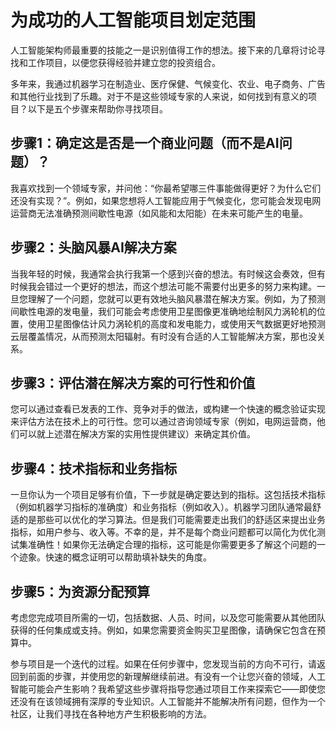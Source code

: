 # 为成功的人工智能项目划定范围

人工智能架构师最重要的技能之一是识别值得工作的想法。接下来的几章将讨论寻找和工作项目，以便您获得经验并建立您的投资组合。

多年来，我通过机器学习在制造业、医疗保健、气候变化、农业、电子商务、广告和其他行业找到了乐趣。对于不是这些领域专家的人来说，如何找到有意义的项目？以下是五个步骤来帮助你寻找项目。


## 步骤1：确定这是否是一个商业问题（而不是AI问题）？
我喜欢找到一个领域专家，并问他：“你最希望哪三件事能做得更好？为什么它们还没有实现？”。例如，如果您想将人工智能应用于气候变化，您可能会发现电网运营商无法准确预测间歇性电源（如风能和太阳能）在未来可能产生的电量。

## 步骤2：头脑风暴AI解决方案
当我年轻的时候，我通常会执行我第一个感到兴奋的想法。有时候这会奏效，但有时候我会错过一个更好的想法，而这个想法可能不需要付出更多的努力来构建。一旦您理解了一个问题，您就可以更有效地头脑风暴潜在解决方案。例如，为了预测间歇性电源的发电量，我们可能会考虑使用卫星图像更准确地绘制风力涡轮机的位置，使用卫星图像估计风力涡轮机的高度和发电能力，或使用天气数据更好地预测云层覆盖情况，从而预测太阳辐射。有时没有合适的人工智能解决方案，那也没关系。

## 步骤3：评估潜在解决方案的可行性和价值
您可以通过查看已发表的工作、竞争对手的做法，或构建一个快速的概念验证实现来评估方法在技术上的可行性。您可以通过咨询领域专家（例如，电网运营商，他们可以就上述潜在解决方案的实用性提供建议）来确定其价值。

## 步骤4：技术指标和业务指标
一旦你认为一个项目足够有价值，下一步就是确定要达到的指标。这包括技术指标（例如机器学习指标的准确度）和业务指标（例如收入）。机器学习团队通常最舒适的是那些可以优化的学习算法。但是我们可能需要走出我们的舒适区来提出业务指标，如用户参与、收入等。不幸的是，并不是每个商业问题都可以简化为优化测试集准确性！如果你无法确定合理的指标，这可能是你需要更多了解这个问题的一个迹象。快速的概念证明可以帮助填补缺失的角度。

## 步骤5：为资源分配预算
考虑您完成项目所需的一切，包括数据、人员、时间，以及您可能需要从其他团队获得的任何集成或支持。例如，如果您需要资金购买卫星图像，请确保它包含在预算中。

参与项目是一个迭代的过程。如果在任何步骤中，您发现当前的方向不可行，请返回到前面的步骤，并使用您的新理解继续前进。有没有一个让您兴奋的领域，人工智能可能会产生影响？我希望这些步骤将指导您通过项目工作来探索它——即使您还没有在该领域拥有深厚的专业知识。人工智能并不能解决所有问题，但作为一个社区，让我们寻找在各种地方产生积极影响的方法。